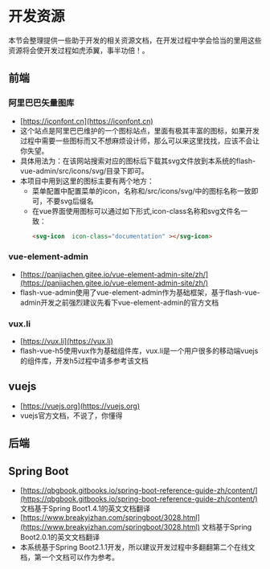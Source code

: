 # 开发资源
本节会整理提供一些助于开发的相关资源文档，在开发过程中学会恰当的里用这些资源将会使开发过程如虎添翼，事半功倍！。


## 前端

### 阿里巴巴矢量图库
- [https://iconfont.cn](https://iconfont.cn)
- 这个站点是阿里巴巴维护的一个图标站点，里面有极其丰富的图标，如果开发过程中需要一些图标而又不想麻烦设计师，那么可以来这里找找，应该不会让你失望。
- 具体用法为：在该网站搜索对应的图标后下载其svg文件放到本系统的flash-vue-admin/src/icons/svg/目录下即可。
- 本项目中用到这里的图标主要有两个地方：
    - 菜单配置中配置菜单的icon，名称和/src/icons/svg/中的图标名称一致即可，不要svg后缀名
    - 在vue界面使用图标可以通过如下形式,icon-class名称和svg文件名一致：
        ```html
        <svg-icon  icon-class="documentation" ></svg-icon>
        ```
    

### vue-element-admin
- [https://panjiachen.gitee.io/vue-element-admin-site/zh/](https://panjiachen.gitee.io/vue-element-admin-site/zh/)
- flash-vue-admin使用了vue-element-admin作为基础框架，基于flash-vue-admin开发之前强烈建议先看下vue-element-admin的官方文档

### vux.li
- [https://vux.li](https://vux.li)
- flash-vue-h5使用vux作为基础组件库，vux.li是一个用户很多的移动端vuejs的组件库，开发h5过程中请多参考该文档

## vuejs
- [https://vuejs.org](https://vuejs.org)
- vuejs官方文档，不说了，你懂得

## 后端

## Spring Boot
- [https://qbgbook.gitbooks.io/spring-boot-reference-guide-zh/content/](https://qbgbook.gitbooks.io/spring-boot-reference-guide-zh/content/) 文档基于Spring Boot1.4.1的英文文档翻译
- [https://www.breakyizhan.com/springboot/3028.html](https://www.breakyizhan.com/springboot/3028.html) 文档基于Spring Boot2.0.1的英文文档翻译
- 本系统基于Spring Boot2.1.1开发，所以建议开发过程中多翻翻第二个在线文档，第一个文档可以作为参考。
